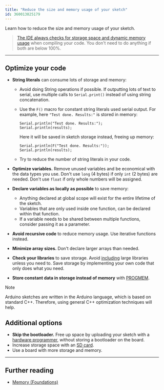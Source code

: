 ```yaml
---
title: "Reduce the size and memory usage of your sketch"
id: 360013825179
---
```


Learn how to reduce the size and memory usage of your sketch.

> [The IDE always checks for storage space and dynamic memory usage](https://support.arduino.cc/hc/en-us/articles/4405339237522-The-IDE-prints-a-message-about-sketch-size-and-memory-usage) when compiling your code. You don't need to do anything if both are below 100%.

---

## Optimize your code

* **String literals** can consume lots of storage and memory:
  * Avoid doing String operations if possible. If outputting lots of text to serial, use multiple calls to `Serial.print()` instead of using string concatenation.
  * Use the `F()` macro for constant string literals used serial output. For example, here `"Test done. Results:"` is stored in memory:

    ```
    Serial.println("Test done. Results:");
    Serial.println(results);
    ```

    Here it will be saved in sketch storage instead, freeing up memory:

    ```
    Serial.println(F("Test done. Results:"));
    Serial.println(results);
    ```

  * Try to reduce the number of string literals in your code.
* **Optimize variables.** Remove unused variables and be economical with the data types you use. Don't use `long` (4 bytes) if only `int` (2 bytes) are needed. Don't use `float` if only whole numbers will be assigned.
* **Declare variables as locally as possible** to save memory:
  * Anything declared at global scope will exist for the entire lifetime of the sketch.
  * Variables that are only used inside one function, can be declared within that function.
  * If a variable needs to be shared between multiple functions, consider passing it as a parameter.
* **Avoid recursive code** to reduce memory usage. Use iterative functions instead.
* **Minimize array sizes.** Don't declare larger arrays than needed.
* **Check your libraries** to save storage. Avoid [including](https://docs.arduino.cc/language-reference/en/structure/further-syntax/include/) large libraries unless you need to. Save storage by implementing your own code that only does what you need.

* **Store constant data in storage instead of memory** with [PROGMEM](https://docs.arduino.cc/language-reference/en/variables/utilities/PROGMEM/).

> [!NOTE]
> Arduino sketches are written in the Arduino language, which is based on standard C++. Therefore, using general C++ optimization techniques will help.

## Additional options

* **Skip the bootloader.** Free up space by uploading your sketch with a [hardware programmer](https://docs.arduino.cc/hacking/software/Programmer), without storing a bootloader on the board.
* Increase storage space with an [SD card](https://docs.arduino.cc/learn/programming/sd-guide).
* Use a board with more storage and memory.

---

## Further reading

* [Memory (Foundations)](https://www.arduino.cc/en/Tutorial/Foundations/Memory)
